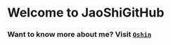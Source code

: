 # Welcome to JaoShiGitHub

### Want to know more about me? Visit [`Oshin`](https://oshin.vercel.app)
